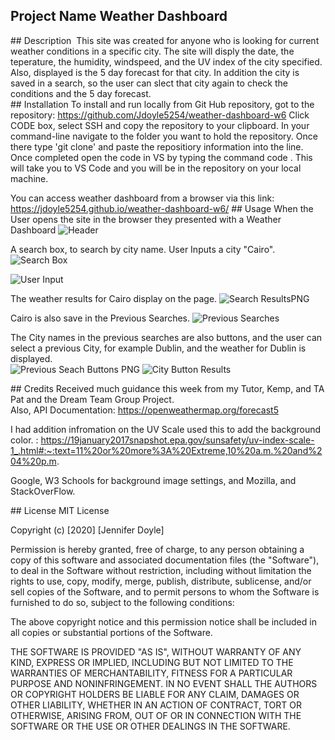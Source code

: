 ## Project    Name Weather Dashboard

## Description 
This site was created for anyone who is looking for current weather conditions in a specific city.  The site will disply the date, the teperature, the humidity, windspeed, and the UV index of the city specified. Also, displayed is the 5 day forecast for that city.  In addition the city is saved in a search, so the user can slect that city again to check the conditions and the 5 day forecast.  
## Installation
To install and run locally from Git Hub repository, got to the repository: https://github.com/Jdoyle5254/weather-dashboard-w6
 Click CODE box, select SSH and copy the repository to your clipboard. In your command-line navigate to the folder you want to hold the repository. Once there type 'git clone' and paste the repositiory information into the line. Once completed open the code in VS by typing the command code . This will take you to VS Code and you will be in the repository on your local machine.  

You can access weather dashboard from a browser via this link:  https://jdoyle5254.github.io/weather-dashboard-w6/
## Usage
When the User opens the site in the browser they presented with a Weather Dashboard
![Header](https://user-images.githubusercontent.com/69594945/98468887-23902580-21a2-11eb-8df9-2334ba792411.PNG)

A search box, to search by city name.   User Inputs a city "Cairo".   
![Search Box](https://user-images.githubusercontent.com/69594945/98468890-2428bc00-21a2-11eb-9916-e72fde2ba997.PNG)

![User Input](https://user-images.githubusercontent.com/69594945/98468894-24c15280-21a2-11eb-8ae9-2ef8331e2a14.PNG)

The weather results for Cairo display on the page.
![Search ResultsPNG](https://user-images.githubusercontent.com/69594945/98468891-2428bc00-21a2-11eb-8737-eb55d333ce8b.PNG)

Cairo is also save in the Previous Searches.
![Previous Searches ](https://user-images.githubusercontent.com/69594945/98468889-2428bc00-21a2-11eb-98c5-d7c1fb15f29f.PNG)

The City names in the previous searches are also buttons, and the user can select a previous City, for example Dublin, and the weather for Dublin is displayed.  
![Previous Seach Buttons  PNG](https://user-images.githubusercontent.com/69594945/98468888-2428bc00-21a2-11eb-8a15-39cca975a39d.PNG)
![City Button Results](https://user-images.githubusercontent.com/69594945/98468885-22f78f00-21a2-11eb-80ed-e99af9486016.PNG)

## Credits
Received much guidance this week from my Tutor, Kemp, and TA Pat and the Dream Team Group Project.      
Also, API Documentation: https://openweathermap.org/forecast5

I had addition infromation on the UV Scale used this to add the background color.  : 
https://19january2017snapshot.epa.gov/sunsafety/uv-index-scale-1_.html#:~:text=11%20or%20more%3A%20Extreme,10%20a.m.%20and%204%20p.m.

Google, W3 Schools for background image settings, and Mozilla, and StackOverFlow.  

## License
MIT License

Copyright (c) [2020] [Jennifer Doyle]

Permission is hereby granted, free of charge, to any person obtaining a copy of this software and associated documentation files (the "Software"), to deal in the Software without restriction, including without limitation the rights to use, copy, modify, merge, publish, distribute, sublicense, and/or sell copies of the Software, and to permit persons to whom the Software is furnished to do so, subject to the following conditions:

The above copyright notice and this permission notice shall be included in all copies or substantial portions of the Software.

THE SOFTWARE IS PROVIDED "AS IS", WITHOUT WARRANTY OF ANY KIND, EXPRESS OR IMPLIED, INCLUDING BUT NOT LIMITED TO THE WARRANTIES OF MERCHANTABILITY, FITNESS FOR A PARTICULAR PURPOSE AND NONINFRINGEMENT. IN NO EVENT SHALL THE AUTHORS OR COPYRIGHT HOLDERS BE LIABLE FOR ANY CLAIM, DAMAGES OR OTHER LIABILITY, WHETHER IN AN ACTION OF CONTRACT, TORT OR OTHERWISE, ARISING FROM, OUT OF OR IN CONNECTION WITH THE SOFTWARE OR THE USE OR OTHER DEALINGS IN THE SOFTWARE.

